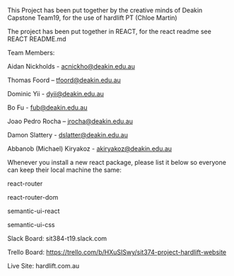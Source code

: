 This Project has been put together by the creative minds of Deakin Capstone Team19, for the use of hardlift PT (Chloe Martin)

The project has been put together in REACT, for the react readme see REACT README.md

Team Members:

Aidan Nickholds 			- acnickho@deakin.edu.au

Thomas Foord 				– tfoord@deakin.edu.au

Dominic Yii 				- dyii@deakin.edu.au

Bo Fu						- fub@deakin.edu.au

Joao Pedro Rocha 			– jrocha@deakin.edu.au

Damon Slattery 				- dslatter@deakin.edu.au

Abbanob (Michael) Kiryakoz 	- akiryakoz@deakin.edu.au



Whenever you install a new react package, please list it below so everyone can keep their local machine the same:

react-router

react-router-dom

semantic-ui-react

semantic-ui-css


Slack Board:
sit384-t19.slack.com

Trello Board:
https://trello.com/b/HXuSISwy/sit374-project-hardlift-website

Live Site:
hardlift.com.au
